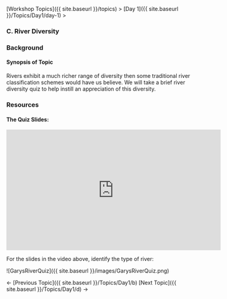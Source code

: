 [Workshop Topics]({{ site.baseurl }}/topics)‎ > ‎[Day 1]({{ site.baseurl }}/Topics/Day1/day-1)‎ > ‎

### C. River Diversity



### Background

#### Synopsis of Topic

Rivers exhibit a much richer range of diversity then some traditional river classification schemes would have us believe. We will take a brief river diversity quiz to help instill an appreciation of this diversity.



### Resources

#### The Quiz Slides:

<iframe width="560" height="315" src="https://www.youtube.com/embed/5ZTdB5Uhn9k" frameborder="0" allowfullscreen></iframe>


For the slides in the video above, identify the type of river:



![GarysRiverQuiz]({{ site.baseurl }}/images/GarysRiverQuiz.png)



← [Previous Topic]({{ site.baseurl }}/Topics/Day1/b)                     [Next Topic]({{ site.baseurl }}/Topics/Day1/d) →